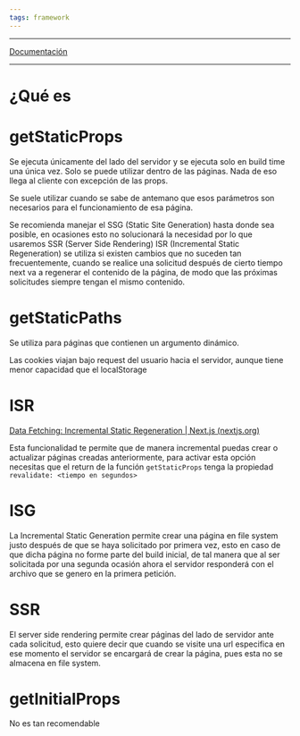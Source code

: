 ```yaml
---
tags: framework
---
```

----

[Documentación]()

----

# ¿Qué es

# getStaticProps

Se ejecuta únicamente del lado del servidor y se ejecuta solo en build time una única vez. Solo se puede utilizar dentro de las páginas.
Nada de eso llega al cliente con excepción de las props.

Se suele utilizar cuando se sabe de antemano que esos parámetros son necesarios para el funcionamiento de esa página.



Se recomienda manejar el SSG (Static Site Generation) hasta donde sea posible, en ocasiones esto no solucionará la necesidad por lo que usaremos SSR (Server Side Rendering)
ISR (Incremental Static Regeneration) se utiliza si existen cambios que no suceden tan frecuentemente, cuando se realice una solicitud después de cierto tiempo next va a regenerar el contenido de la página, de modo que las próximas solicitudes siempre tengan el mismo contenido.


# getStaticPaths

Se utiliza para páginas que contienen un argumento dinámico. 


Las cookies viajan bajo request del usuario hacia el servidor, aunque tiene menor capacidad que el localStorage


# ISR
[Data Fetching: Incremental Static Regeneration | Next.js (nextjs.org)](https://nextjs.org/docs/pages/building-your-application/data-fetching/incremental-static-regeneration)

Esta funcionalidad te permite que de manera incremental puedas crear o actualizar páginas creadas anteriormente, para activar esta opción necesitas que el return de la función `getStaticProps` tenga la propiedad `revalidate: <tiempo en segundos>`


# ISG

La Incremental Static Generation permite crear una página en file system justo después de que se haya solicitado por primera vez, esto en caso de que dicha página no forme parte del build inicial, de tal manera que al ser solicitada por una segunda ocasión ahora el servidor responderá con el archivo que se genero en la primera petición.

# SSR

El server side rendering permite crear páginas del lado de servidor ante cada solicitud, esto quiere decir que cuando se visite una url especifica en ese momento el servidor se encargará de crear la página, pues esta no se almacena en file system.

# getInitialProps

No es tan recomendable